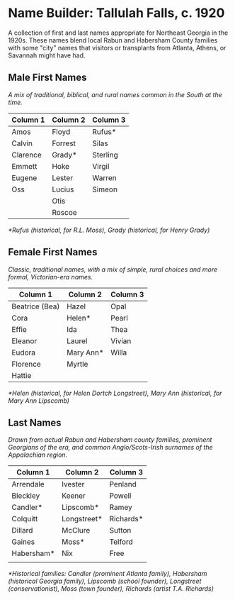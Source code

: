# Name Builder: Tallulah Falls, c. 1920

A collection of first and last names appropriate for Northeast Georgia in the 1920s. These names blend local Rabun and Habersham County families with some "city" names that visitors or transplants from Atlanta, Athens, or Savannah might have had.

## Male First Names
*A mix of traditional, biblical, and rural names common in the South at the time.*

| Column 1 | Column 2 | Column 3 |
| -------- | -------- | -------- |
| Amos     | Floyd    | Rufus*   |
| Calvin   | Forrest  | Silas    |
| Clarence | Grady*   | Sterling |
| Emmett   | Hoke     | Virgil   |
| Eugene   | Lester   | Warren   |
| Oss      | Lucius   | Simeon   |
|          | Otis     |          |
|          | Roscoe   |          |

*\*Rufus (historical, for R.L. Moss), Grady (historical, for Henry Grady)*

## Female First Names
*Classic, traditional names, with a mix of simple, rural choices and more formal, Victorian-era names.*

| Column 1 | Column 2 | Column 3 |
|----------|----------|----------|
| Beatrice (Bea) | Hazel | Opal |
| Cora | Helen* | Pearl |
| Effie | Ida | Thea |
| Eleanor | Laurel | Vivian |
| Eudora | Mary Ann* | Willa |
| Florence | Myrtle | |
| Hattie | | |

*\*Helen (historical, for Helen Dortch Longstreet), Mary Ann (historical, for Mary Ann Lipscomb)*

## Last Names
*Drawn from actual Rabun and Habersham county families, prominent Georgians of the era, and common Anglo/Scots-Irish surnames of the Appalachian region.*

| Column 1   | Column 2    | Column 3  |
| ---------- | ----------- | --------- |
| Arrendale  | Ivester     | Penland   |
| Bleckley   | Keener      | Powell    |
| Candler*   | Lipscomb*   | Ramey     |
| Colquitt   | Longstreet* | Richards* |
| Dillard    | McClure     | Sutton    |
| Gaines     | Moss*       | Telford   |
| Habersham* | Nix         | Free      |
|            |             |           |

*\*Historical families: Candler (prominent Atlanta family), Habersham (historical Georgia family), Lipscomb (school founder), Longstreet (conservationist), Moss (town founder), Richards (artist T.A. Richards)*